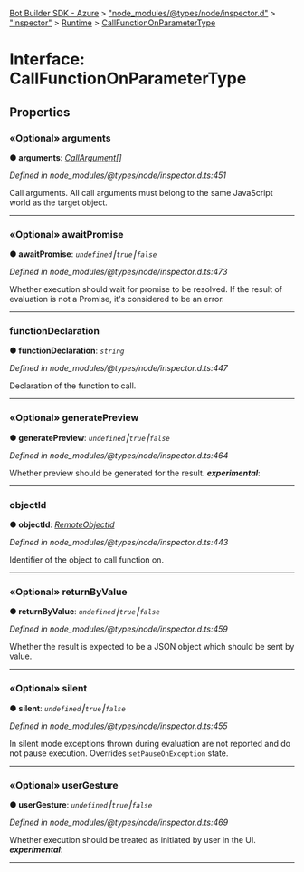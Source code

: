 [Bot Builder SDK - Azure](../README.md) > ["node_modules/@types/node/inspector.d"](../modules/_node_modules__types_node_inspector_d_.md) > ["inspector"](../modules/_node_modules__types_node_inspector_d_._inspector_.md) > [Runtime](../modules/_node_modules__types_node_inspector_d_._inspector_.runtime.md) > [CallFunctionOnParameterType](../interfaces/_node_modules__types_node_inspector_d_._inspector_.runtime.callfunctiononparametertype.md)



# Interface: CallFunctionOnParameterType


## Properties
<a id="arguments"></a>

### «Optional» arguments

**●  arguments**:  *[CallArgument](_node_modules__types_node_inspector_d_._inspector_.runtime.callargument.md)[]* 

*Defined in node_modules/@types/node/inspector.d.ts:451*



Call arguments. All call arguments must belong to the same JavaScript world as the target object.




___

<a id="awaitpromise"></a>

### «Optional» awaitPromise

**●  awaitPromise**:  *`undefined`⎮`true`⎮`false`* 

*Defined in node_modules/@types/node/inspector.d.ts:473*



Whether execution should wait for promise to be resolved. If the result of evaluation is not a Promise, it's considered to be an error.




___

<a id="functiondeclaration"></a>

###  functionDeclaration

**●  functionDeclaration**:  *`string`* 

*Defined in node_modules/@types/node/inspector.d.ts:447*



Declaration of the function to call.




___

<a id="generatepreview"></a>

### «Optional» generatePreview

**●  generatePreview**:  *`undefined`⎮`true`⎮`false`* 

*Defined in node_modules/@types/node/inspector.d.ts:464*



Whether preview should be generated for the result.
*__experimental__*: 





___

<a id="objectid"></a>

###  objectId

**●  objectId**:  *[RemoteObjectId](../modules/_node_modules__types_node_inspector_d_._inspector_.runtime.md#remoteobjectid)* 

*Defined in node_modules/@types/node/inspector.d.ts:443*



Identifier of the object to call function on.




___

<a id="returnbyvalue"></a>

### «Optional» returnByValue

**●  returnByValue**:  *`undefined`⎮`true`⎮`false`* 

*Defined in node_modules/@types/node/inspector.d.ts:459*



Whether the result is expected to be a JSON object which should be sent by value.




___

<a id="silent"></a>

### «Optional» silent

**●  silent**:  *`undefined`⎮`true`⎮`false`* 

*Defined in node_modules/@types/node/inspector.d.ts:455*



In silent mode exceptions thrown during evaluation are not reported and do not pause execution. Overrides `setPauseOnException` state.




___

<a id="usergesture"></a>

### «Optional» userGesture

**●  userGesture**:  *`undefined`⎮`true`⎮`false`* 

*Defined in node_modules/@types/node/inspector.d.ts:469*



Whether execution should be treated as initiated by user in the UI.
*__experimental__*: 





___


